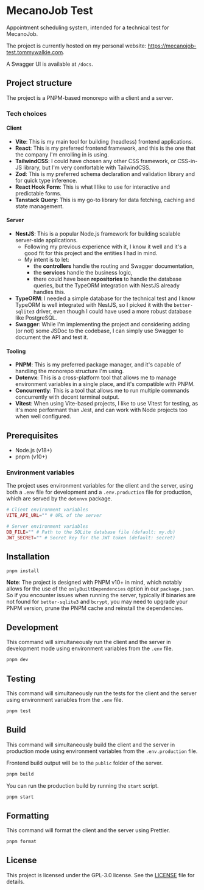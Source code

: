 # MecanoJob Test

Appointment scheduling system, intended for a technical test for MecanoJob.

The project is currently hosted on my personal website: https://mecanojob-test.tommywalkie.com.

A Swagger UI is available at `/docs`.

## Project structure

The project is a PNPM-based monorepo with a client and a server.

### Tech choices

#### Client

- **Vite**: This is my main tool for building (headless) frontend applications.
- **React**: This is my preferred frontend framework, and this is the one that the company I'm enrolling in is using.
- **TailwindCSS**: I could have chosen any other CSS framework, or CSS-in-JS library, but I'm very comfortable with TailwindCSS.
- **Zod**: This is my preferred schema declaration and validation library and for quick type inference.
- **React Hook Form**: This is what I like to use for interactive and predictable forms.
- **Tanstack Query**: This is my go-to library for data fetching, caching and state management.

#### Server

- **NestJS**: This is a popular Node.js framework for building scalable server-side applications.
  - Following my previous experience with it, I know it well and it's a good fit for this project and the entities I had in mind.
  - My intent is to let:
    - the **controllers** handle the routing and Swagger documentation,
    - the **services** handle the business logic,
    - there could have been **repositories** to handle the database queries, but the TypeORM integration with NestJS already handles this.
- **TypeORM**: I needed a simple database for the technical test and I know TypeORM is well integrated with NestJS, so I picked it with the `better-sqlite3` driver, even though I could have used a more robust database like PostgreSQL.
- **Swagger**: While I'm implementing the project and considering adding (or not) some JSDoc to the codebase, I can simply use Swagger to document the API and test it.

#### Tooling

- **PNPM**: This is my preferred package manager, and it's capable of handling the monorepo structure I'm using.
- **Dotenvx**: This is a cross-platform tool that allows me to manage environment variables in a single place, and it's compatible with PNPM.
- **Concurrently**: This is a tool that allows me to run multiple commands concurrently with decent terminal output.
- **Vitest**: When using Vite-based projects, I like to use Vitest for testing, as it's more performant than Jest, and can work with Node projects too when well configured.

## Prerequisites

- Node.js (v18+)
- pnpm (v10+)

### Environment variables

The project uses environment variables for the client and the server, using both a `.env` file for development and a `.env.production` file for production, which are served by the `dotenvx` package.

```php
# Client environment variables
VITE_API_URL="" # URL of the server

# Server environment variables
DB_FILE="" # Path to the SQLite database file (default: my.db)
JWT_SECRET="" # Secret key for the JWT token (default: secret)
```

## Installation

```bash
pnpm install
```

**Note**: The project is designed with PNPM v10+ in mind, which notably allows for the use of the `onlyBuiltDependencies` option in our `package.json`. So if you encounter issues when running the server, typically if binaries are not found for `better-sqlite3` and `bcrypt`, you may need to upgrade your PNPM version, prune the PNPM cache and reinstall the dependencies.

## Development

This command will simultaneously run the client and the server in development mode using environment variables from the `.env` file.

```bash
pnpm dev
```

## Testing

This command will simultaneously run the tests for the client and the server using environment variables from the `.env` file.

```bash
pnpm test
```

## Build

This command will simultaneously build the client and the server in production mode using environment variables from the `.env.production` file.

Frontend build output will be to the `public` folder of the server.

```bash
pnpm build
```

You can run the production build by running the `start` script.

```bash
pnpm start
```

## Formatting

This command will format the client and the server using Prettier.

```bash
pnpm format
```

## License

This project is licensed under the GPL-3.0 license. See the [LICENSE](LICENSE) file for details.
